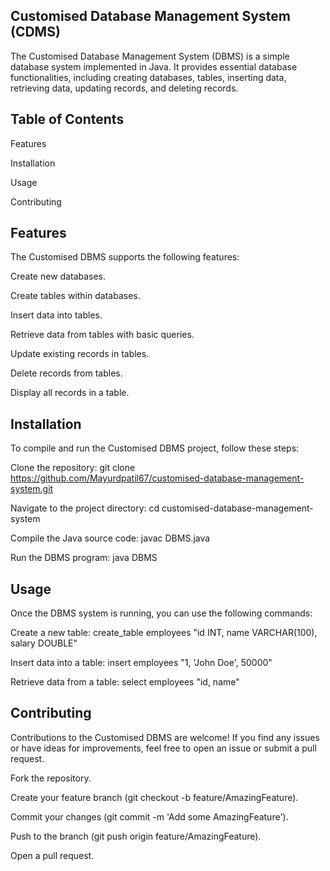 ## Customised Database Management System (CDMS)

The Customised Database Management System (DBMS) is a simple database system implemented in Java. It provides essential database functionalities, including creating databases, tables, inserting data, retrieving data, updating records, and deleting records.

## Table of Contents
Features

Installation

Usage

Contributing

## Features
The Customised DBMS supports the following features:

Create new databases.

Create tables within databases.

Insert data into tables.

Retrieve data from tables with basic queries.

Update existing records in tables.

Delete records from tables.

Display all records in a table.

## Installation
To compile and run the Customised DBMS project, follow these steps:

Clone the repository:
git clone https://github.com/Mayurdpatil67/customised-database-management-system.git


Navigate to the project directory:
cd customised-database-management-system


Compile the Java source code:
javac DBMS.java


Run the DBMS program:
java DBMS

## Usage
Once the DBMS system is running, you can use the following commands:

Create a new table:
create_table employees "id INT, name VARCHAR(100), salary DOUBLE"


Insert data into a table:
insert employees "1, 'John Doe', 50000"


Retrieve data from a table:
select employees "id, name"

## Contributing
Contributions to the Customised DBMS are welcome! If you find any issues or have ideas for improvements, feel free to open an issue or submit a pull request.

Fork the repository.

Create your feature branch (git checkout -b feature/AmazingFeature).

Commit your changes (git commit -m 'Add some AmazingFeature').

Push to the branch (git push origin feature/AmazingFeature).

Open a pull request.

